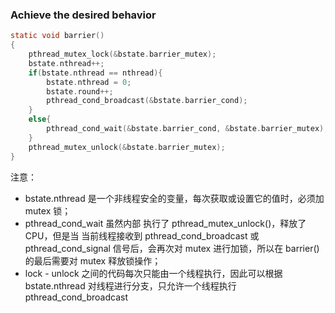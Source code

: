### Achieve the desired behavior

```C
static void barrier()
{
	pthread_mutex_lock(&bstate.barrier_mutex);
	bstate.nthread++;
	if(bstate.nthread == nthread){
		bstate.nthread = 0;
		bstate.round++;
		pthread_cond_broadcast(&bstate.barrier_cond);
	}
	else{
		pthread_cond_wait(&bstate.barrier_cond, &bstate.barrier_mutex);
	}
	pthread_mutex_unlock(&bstate.barrier_mutex);
}
```
注意：
- bstate.nthread 是一个非线程安全的变量，每次获取或设置它的值时，必须加 mutex 锁；
- pthread_cond_wait 虽然内部 执行了 pthread_mutex_unlock()，释放了 CPU，但是当 当前线程接收到 pthread_cond_broadcast 或 pthread_cond_signal 信号后，会再次对 mutex 进行加锁，所以在 barrier() 的最后需要对 mutex 释放锁操作；
- lock - unlock 之间的代码每次只能由一个线程执行，因此可以根据 bstate.nthread 对线程进行分支，只允许一个线程执行 pthread_cond_broadcast
